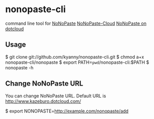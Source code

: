 # nonopaste-cli #

command line tool for [NoNoPaste](https://github.com/kazeburo/NoNoPaste) [NoNoPaste-Cloud](https://github.com/kazeburo/NoNoPaste-Cloud) [NoNoPaste on dotcloud](http://www.kazeburo.dotcloud.com/)

## Usage ##

 $ git clone git://github.com/kyanny/nonopaste-cli.git
 $ chmod a+x nonopaste-cli/nonopaste
 $ export PATH=`pwd`/nonopaste-cli:$PATH
 $ nonopaste -h

## Change NoNoPaste URL ##

You can change NoNoPaste URL. Default URL is http://www.kazeburo.dotcloud.com/ 

 $ export NONOPASTE=http://example.com/nonopaste/add

